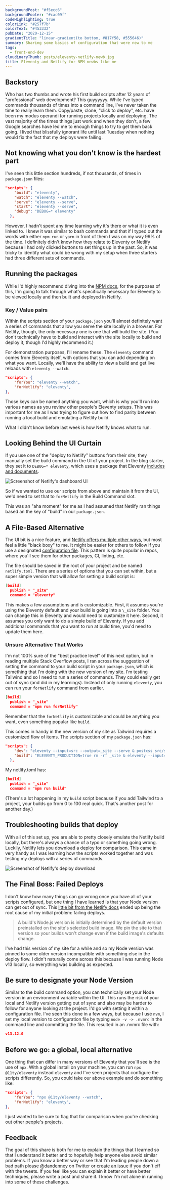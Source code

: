 ```yaml
---
backgroundPost: "#f5ecc6"
backgroundFooter: "#cac09f"
codeHighlighting: true
colorLink: "#257f7b"
colorText: "#453332"
pubDate: "2020-12-15"
gradientTitle: "linear-gradient(to bottom, #817f58, #555646)"
summary: Sharing some basics of configuration that were new to me
tags:
  - front-end-dev
cloudinaryThumb: posts/eleventy-netlify-newb.jpg
title: Eleventy and Netlify for NPM newbs like me
---
```


## Backstory

Who has two thumbs and wrote his first build scripts after 12 years of "professional" web development? This guyyyyyy. While I've typed commands thousands of times into a command line, I've never taken the time to really learn them. Copy/paste, clone, "click to deploy", etc. have been my modus operandi for running projects locally and deploying. The vast majority of the times things just work and when they don't, a few Google searches have led me to enough things to try to get them back going. I lived that blissfully ignorant life until last Tuesday when nothing would fix the fact that my deploys were failing.

## Not knowing what you don't know is the hardest part

I've seen this little section hundreds, if not thousands, of times in `package.json` files:

```json
"scripts": {
    "build": "eleventy",
    "watch": "eleventy --watch",
    "serve": "eleventy --serve",
    "start": "eleventy --serve",
    "debug": "DEBUG=* eleventy"
  },
```

However, I hadn't spent any time learning why it's there or what it is even linked to. I knew it was similar to bash commands and that if I typed out the words with either `npm run` or `yarn` in front of them I was on my way 99% of the time. I definitely didn't know how they relate to Eleventy or Netlify because I had only clicked buttons to set things up in the past. So, it was tricky to identify what could be wrong with my setup when three starters had three different sets of commands.

## Running the packages

While I'd highly recommend diving into the [NPM docs](https://docs.npmjs.com/about-packages-and-modules), for the purposes of this, I'm going to talk through what's specifically necessary for Eleventy to be viewed locally and then built and deployed in Netlify.

### Key / Value pairs

Within the scripts section of your `package.json` you'll almost definitely want a series of commands that allow you serve the site locally in a browser. For Netlify, though, the only necessary one is one that will build the site. (You don't technically have to build and interact with the site locally to build and deploy it, though I'd highly recommend it.)

For demonstration purposes, I'll rename these. The `eleventy` command comes from Eleventy itself, with options that you can add depending on what you want. Locally, we'll have the ability to view a build and get live reloads with `eleventy --watch`.

```json
"scripts": {
	"forYou": "eleventy --watch",
	"forNetlify": "eleventy",
},
```

Those keys can be named anything you want, which is why you'll run into various names as you review other people's Eleventy setups. This was important for me as I was trying to figure out how to find parity between running a local build and emulating a Netlify build.

What I didn't know before last week is how Netlify knows what to run.

## Looking Behind the UI Curtain

If you use one of the "deploy to Netlify" buttons from their site, they manually set the build command in the UI of your project. In the blog starter, they set it to `DEBUG=* eleventy`, which uses a package that Eleventy [includes and documents](https://www.11ty.dev/docs/debugging/).

![Screenshot of Netlify's dashboard UI](/posts/front-end-dev/eleventy-and-netlify-for-npm-newbs/screenshot-build-command.png)

So if we wanted to use our scripts from above and maintain it from the UI, we'd need to set that to `forNetlify` in the Build Command slot.

This was an "aha moment" for me as I had assumed that Netlify ran things based an the key of "build" in our `package.json`.

## A File-Based Alternative

The UI bit is a nice feature, and [Netlify offers multiple other ways](https://docs.netlify.com/configure-builds/file-based-configuration), but most feel a little "black boxy" to me. It might be easier for others to follow if you use a designated [configuration file](https://docs.netlify.com/configure-builds/file-based-configuration/). This pattern is quite popular in repos, where you'll see them for other packages, CI, linting, etc.

The file should be saved in the root of your project and be named `netlify.toml`.
There are a series of options that you can set within, but a super simple version that will allow for setting a build script is:

```json
[build]
  publish = "_site"
  command = "eleventy"
```

This makes a few assumptions and is customizable. First, it assumes you're using the Eleventy default and your build is going into a `\_site` folder. You can change this in Eleventy and would need to customize it here. Second, it assumes you only want to do a simple build of Eleventy. If you add additional commands that you want to run at build time, you'd need to update them here.

### Unsure Alternative That Works

I'm not 100% sure of the "best practice level" of this next option, but in reading multiple Stack Overflow posts, I ran across the suggestion of setting the command to your build script in your `package.json`, which is something that I'm doing with the new version of my site. I'm testing Tailwind and so I need to run a series of commands. They could easily get out of sync (and did in my learnings). Instead of only running `eleventy`, you can run your `forNetlify` command from earlier.

```json
[build]
  publish = "_site"
  command = "npm run forNetlify"
```

Remember that the `forNetlify` is customizable and could be anything you want, even something popular like `build`.

This comes in handy in the new version of my site as Tailwind requires a customized flow of items. The scripts section of my `package.json` has:

```json
"scripts": {
    "dev": "eleventy --input=src --output=_site --serve & postcss src/styles/tailwind.css --o _tmp/style.css --watch",
    "build": "ELEVENTY_PRODUCTION=true rm -rf _site & eleventy --input=src --output=_site & NODE_ENV=production postcss src/styles/tailwind.css --o _site/styles/style.css"
  },
```

My netlify.toml has:

```json
[build]
  publish = "_site"
  command = "npm run build"
```

(There's a lot happening in my `build` script because if you add Tailwind to a project, your builds go from 0 to 100 real quick. That's another post for another day.)

## Troubleshooting builds that deploy

With all of this set up, you are able to pretty closely emulate the Netlify build locally, but there's always a chance of a typo or something going wrong. Luckily, Netlify lets you download a deploy for comparison. This came in very handy as I was learning how the scripts worked together and was testing my deploys with a series of commands.

![Screenshot of Netlify's deploy download](/posts/front-end-dev/eleventy-and-netlify-for-npm-newbs/screenshot-deploy-download.png)

## The Final Boss: Failed Deploys

I don't know how many things can go wrong once you have all of your scripts configured, but one thing I have learned is that your Node version can get out of sync. This [little bit from the Netlify docs](https://docs.netlify.com/configure-builds/manage-dependencies/#node-js-and-javascript) ended up being the root cause of my initial problem: failing deploys.

> A build's Node.js version is initially determined by the default version preinstalled on the site's selected build image. We pin the site to that version so your builds won't change even if the build image's defaults change.

I've had this version of my site for a while and so my Node version was pinned to some older version incompatible with something else in the deploy flow. I didn't naturally come across this because I was running Node v13 locally, so everything was building as expected.

## Be sure to designate your Node Version

Similar to the build command option, you can technically set your Node version in an environment variable within the UI. This runs the risk of your local and Netlify version getting out of sync and also may be harder to follow for anyone looking at the project. I'd go with setting it within a configuration file. I've seen this done in a few ways, but because I use `nvm`, I set my local version to configuration file by typing `node -v -> .nvmrc` in the command line and committing the file. This resulted in an .nvmrc file with:

```json
v13.12.0
```

## Before we go: a global, local alternative

One thing that can differ in many versions of Eleventy that you'll see is the use of `npx`. With a global install on your machine, you can run `npx @11ty/eleventy` instead `eleventy` and I've seen projects that configure the scripts differently. So, you could take our above example and do something like:

```json
"scripts": {
	"forYou": "npx @11ty/eleventy --watch",
	"forNetlify": "eleventy",
},
```

I just wanted to be sure to flag that for comparison when you're checking out other people's projects.

## Feedback

The goal of this share is both for me to explain the things that I learned so that I understand it better and to hopefully help anyone else avoid similar problems. If you know a better way or see that I'm leading people down a bad path please [@dandenney](https://twitter.com/dandenney) on Twitter or [create an issue](https://github.com/dandenney/dandenney.com-eleventy/issues) if you don't eff with the tweets. If you feel like you can explain it better or have better techniques, please write a post and share it. I know I'm not alone in running into some of these challenges.
